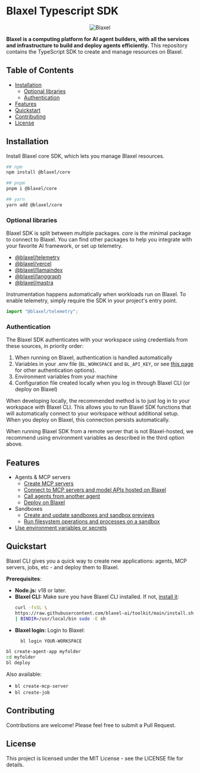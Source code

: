 # Blaxel Typescript SDK

<p align="center">
  <img src="https://blaxel.ai/logo-bg.png" alt="Blaxel"/>
</p>

**Blaxel is a computing platform for AI agent builders, with all the services and infrastructure to build and deploy agents efficiently.** This repository contains the TypeScript SDK to create and manage resources on Blaxel.

## Table of Contents

- [Installation](#installation)
  - [Optional libraries](#optional-libraries)
  - [Authentication](#authentication)
- [Features](#features)
- [Quickstart](#quickstart)
- [Contributing](#contributing)
- [License](#license)



## Installation

Install Blaxel core SDK, which lets you manage Blaxel resources.

```bash
## npm
npm install @blaxel/core

## pnpm
pnpm i @blaxel/core

## yarn
yarn add @blaxel/core
```


### Optional libraries
Blaxel SDK is split between multiple packages. *core* is the minimal package to connect to Blaxel. You can find other packages to help you integrate with your favorite AI framework, or set up telemetry.

- [@blaxel/telemetry](@blaxel/telemetry/README.md)
- [@blaxel/vercel](@blaxel/vercel/README.md)
- [@blaxel/llamaindex](@blaxel/llamaindex/README.md)
- [@blaxel/langgraph](@blaxel/langgraph/README.md)
- [@blaxel/mastra](@blaxel/mastra/README.md)

Instrumentation happens automatically when workloads run on Blaxel. To enable telemetry, simply require the SDK in your project's entry point.
```ts
import "@blaxel/telemetry";
```


### Authentication

The Blaxel SDK authenticates with your workspace using credentials from these sources, in priority order:
1. When running on Blaxel, authentication is handled automatically
2. Variables in your .env file (`BL_WORKSPACE` and `BL_API_KEY`, or see [this page](https://docs.blaxel.ai/Agents/Variables-and-secrets) for other authentication options).
3. Environment variables from your machine
4. Configuration file created locally when you log in through Blaxel CLI (or deploy on Blaxel)

When developing locally, the recommended method is to just log in to your workspace with Blaxel CLI. This allows you to run Blaxel SDK functions that will automatically connect to your workspace without additional setup. When you deploy on Blaxel, this connection persists automatically.

When running Blaxel SDK from a remote server that is not Blaxel-hosted, we recommend using environment variables as described in the third option above.



## Features
- Agents & MCP servers
  - [Create MCP servers](https://docs.blaxel.ai/Functions/Create-MCP-server)
  - [Connect to MCP servers and model APIs hosted on Blaxel](https://docs.blaxel.ai/Agents/Develop-an-agent-ts)
  - [Call agents from another agent](https://docs.blaxel.ai/Agents/Develop-an-agent-ts#connect-to-another-agent-multi-agent-chaining)
  - [Deploy on Blaxel](https://docs.blaxel.ai/Agents/Deploy-an-agent)
- Sandboxes
  - [Create and update sandboxes and sandbox previews](https://docs.blaxel.ai/Sandboxes/Overview)
  - [Run filesystem operations and processes on a sandbox](https://docs.blaxel.ai/Sandboxes/Processes)
- [Use environment variables or secrets](https://docs.blaxel.ai/Agents/Variables-and-secrets)



## Quickstart

Blaxel CLI gives you a quick way to create new applications: agents, MCP servers, jobs, etc - and deploy them to Blaxel.

**Prerequisites**:
- **Node.js:** v18 or later.
- **Blaxel CLI:** Make sure you have Blaxel CLI installed. If not, [install it](https://docs.blaxel.ai/cli-reference/introduction):
  ```bash
  curl -fsSL \
  https://raw.githubusercontent.com/blaxel-ai/toolkit/main/install.sh \
  | BINDIR=/usr/local/bin sudo -E sh
  ```
- **Blaxel login:** Login to Blaxel:
  ```bash
    bl login YOUR-WORKSPACE
  ```

```bash
bl create-agent-app myfolder
cd myfolder
bl deploy
```

Also available:
-  `bl create-mcp-server`
-  `bl create-job`



## Contributing

Contributions are welcome! Please feel free to submit a Pull Request.



## License

This project is licensed under the MIT License - see the LICENSE file for details.
